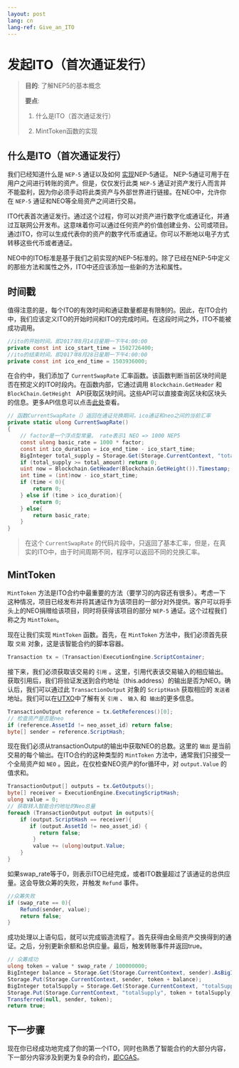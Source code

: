 ```yaml
---
layout: post
lang: cn
lang-ref: Give_an_ITO
---
```


# 发起ITO（首次通证发行）


>
> **目的**:  了解NEP5的基本概念
>
> **要点**:
>
> 1. 什么是ITO（首次通证发行）
>
> 2. MintToken函数的实现
>
>

## 什么是ITO（首次通证发行）

我们已经知道什么是 `NEP-5` 通证以及如何 [实现](https://github.com/neo-ngd/NEO-Tutorial/blob/steven/smartContract/What_is_nep5.md)NEP-5通证。 NEP-5通证可用于在用户之间进行转账的资产。但是，仅仅发行此类 `NEP-5` 通证对资产发行人而言并不能盈利，因为你必须手动将此类资产与外部世界进行链接。在NEO中，允许你在 `NEP-5` 通证和NEO等全局资产之间进行交易。

ITO代表首次通证发行。通过这个过程，你可以对资产进行数字化或通证化，并通过互联网公开发布。这意味着你可以通过任何资产的价值创建业务、公司或项目。通过ITO，你可以生成代表你的资产的数字代币或通证。你可以不断地以电子方式转移这些代币或者通证。

NEO中的ITO标准是基于我们之前实现的NEP-5标准的。除了已经在NEP-5中定义的那些方法和属性之外，ITO中还应该添加一些新的方法和属性。

## 时间戳
值得注意的是，每个ITO的有效时间和通证数量都是有限制的。因此，在ITO合约中，我们应该定义ITO的开始时间和ITO的完成时间。在这段时间之外，ITO不能被成功调用。

```csharp
//ito的开始时间。即2017年8月14日星期一下午4:00:00
private const int ico_start_time = 1502726400;
//ito的结束时间。即2017年8月28日星期一下午4:00:00
private const int ico_end_time = 1503936000;
```

在合约中，我们添加了 `CurrentSwapRate` 汇率函数。该函数判断当前区块时间是否在预定义的ITO时段内。在函数内部，它通过调用 `Blockchain.GetHeader` 和 `BlockChain.GetHeight ` API获取区块时间。这些API可以直接查询区块和区块头的信息。更多API信息可以点击[此处](https://docs.neo.org/en-us/sc/reference/api/neo.html)查看。

```csharp
// 函数CurrentSwapRate（）返回在通证兑换期间，ico通证和neo之间的当前汇率
private static ulong CurrentSwapRate()
{
    // factor是一个浮点型常量。 rate表示1 NEO => 1000 NEP5
    const ulong basic_rate = 1000 * factor;
    const int ico_duration = ico_end_time - ico_start_time;
    BigInteger total_supply = Storage.Get(Storage.CurrentContext, "totalSupply").AsBigInteger();
    if (total_supply >= total_amount) return 0;
    uint now = Blockchain.GetHeader(Blockchain.GetHeight()).Timestamp;
    int time = (int)now - ico_start_time;
    if (time < 0){
        return 0;
    } else if (time > ico_duration){
        return 0;
    } else{
        return basic_rate;
    }
}
```
> 在这个 `CurrentSwapRate` 	的代码片段中，只返回了基本汇率，但是，在真实的ITO中，由于时间周期不同，程序可以返回不同的兑换汇率。

## MintToken

`MintToken` 方法是ITO合约中最重要的方法（要学习的内容还有很多）。考虑一下这种情况，项目已经发布并将其通证作为该项目的一部分对外提供。客户可以将手头上的NEO捐赠给该项目，同时将获得该项目的部分 `NEP-5` 通证。这个过程我们称之为 `MintToken`。



现在让我们实现 `MintToken` 函数。首先，在 `MintToken` 方法中，我们必须首先获取 `交易` 对象，这是该智能合约的脚本容器。

```csharp
Transaction tx = (Transaction)ExecutionEngine.ScriptContainer;
```

接下来，我们必须获取该交易的 `引用` 。这里，引用代表该交易输入的相应输出。获取引用后，我们将验证发送到合约地址（this.address）的输出是否为NEO。确认后，我们可以通过此 `TransactionOutput` 对象的 `ScriptHash` 获取相应的 `发送者` 地址。我们可以在[UTXO](https://github.com/neo-ngd/NEO-Tutorial/blob/master/9-smartContract/UTXO.md)中了解有关 `引用` 、 `输入` 和` 输出`的更多信息。

```csharp
TransactionOutput reference = tx.GetReferences()[0];
// 检查资产是否是neo
if (reference.AssetId != neo_asset_id) return false;
byte[] sender = reference.ScriptHash;
```

现在我们必须从transactionOutput的输出中获取NEO的总数。这里的 `输出` 是当前交易的每个输出。在ITO合约的这种类型的 `MintToken` 方法中，通常我们只接受一个全局资产如 `NEO` 。因此，在仅检查NEO资产的for循环中，对 `output.Value` 的值求和。

```csharp
TransactionOutput[] outputs = tx.GetOutputs();
byte[] receiver = ExecutionEngine.ExecutingScriptHash;
ulong value = 0;
// 获取转入智能合约地址的Neo总量
foreach (TransactionOutput output in outputs){
    if (output.ScriptHash == receiver){
       if (output.AssetId != neo_asset_id) {
          return false;
        }
        value += (ulong)output.Value;
    }
}
```
如果swap_rate等于0，则表示ITO已经完成，或者ITO数量超过了该通证的总供应量。这会导致众筹的失败，并触发 `Refund` 事件。

```csharp
//众筹失败
if (swap_rate == 0){
    Refund(sender, value);
    return false;
}
```
成功处理以上语句后，就可以完成锻造流程了。首先获得由全局资产交换得到的通证。之后，分别更新余额和总供应量。最后，触发转账事件并返回true。

```csharp           
// 众筹成功
ulong token = value * swap_rate / 100000000;
BigInteger balance = Storage.Get(Storage.CurrentContext, sender).AsBigInteger();
Storage.Put(Storage.CurrentContext, sender, token + balance);
BigInteger totalSupply = Storage.Get(Storage.CurrentContext, "totalSupply").AsBigInteger();
Storage.Put(Storage.CurrentContext, "totalSupply", token + totalSupply);
Transferred(null, sender, token);
return true;
```


## 下一步骤
现在你已经成功地完成了你的第一个ITO，同时也熟悉了智能合约的大部分内容，下一部分内容涉及到更为复杂的合约，[即CGAS](https://github.com/neo-ngd/NEO-Tutorial/blob/master/9-smartContract/cgas/1_what_is_cgas.md)。
